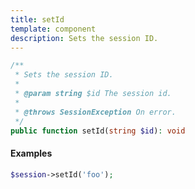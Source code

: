 ```yaml
---
title: setId
template: component
description: Sets the session ID.
---
```


```php
/**
 * Sets the session ID.
 *
 * @param string $id The session id.
 *
 * @throws SessionException On error.
 */
public function setId(string $id): void
```

#### Examples

```php
$session->setId('foo');
```
